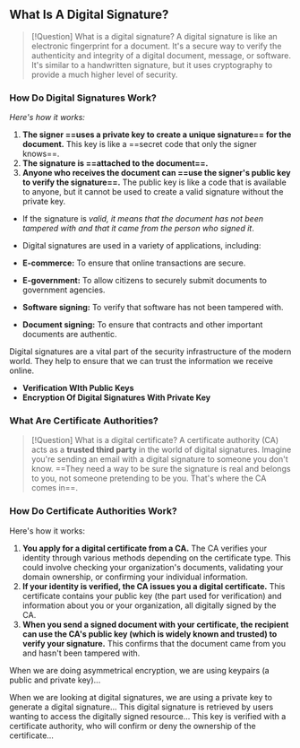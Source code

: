 ## What Is A Digital Signature?
>[!Question] What is a digital signature?
A digital signature is like an electronic fingerprint for a document. It's a secure way to verify the authenticity and integrity of a digital document, message, or software. It's similar to a handwritten signature, but it uses cryptography to provide a much higher level of security.

### How Do Digital Signatures Work?
*Here's how it works:*
1. **The signer ==uses a private key to create a unique signature== for the document.** This key is like a ==secret code that only the signer knows==.
2. **The signature is ==attached to the document==.**
3. **Anyone who receives the document can ==use the signer's public key to verify the signature==.** The public key is like a code that is available to anyone, but it cannot be used to create a valid signature without the private key.

- If the signature is *valid, it means that the document has not been tampered with and that it came from the person who signed it*.

- Digital signatures are used in a variety of applications, including:

- **E-commerce:** To ensure that online transactions are secure.
- **E-government:** To allow citizens to securely submit documents to government agencies.
- **Software signing:** To verify that software has not been tampered with.
- **Document signing:** To ensure that contracts and other important documents are authentic.

Digital signatures are a vital part of the security infrastructure of the modern world. They help to ensure that we can trust the information we receive online.

- **Verification WIth Public Keys**
- **Encryption Of Digital Signatures With Private Key**

### What Are Certificate Authorities?
>[!Question] What is a digital certificate?
>A certificate authority (CA) acts as a **trusted third party** in the world of digital signatures. Imagine you're sending an email with a digital signature to someone you don't know. ==They need a way to be sure the signature is real and belongs to you, not someone pretending to be you. That's where the CA comes in==.

### How Do Certificate Authorities Work?
Here's how it works:
1. **You apply for a digital certificate from a CA.** The CA verifies your identity through various methods depending on the certificate type. This could involve checking your organization's documents, validating your domain ownership, or confirming your individual information.
2. **If your identity is verified, the CA issues you a digital certificate.** This certificate contains your public key (the part used for verification) and information about you or your organization, all digitally signed by the CA.
3. **When you send a signed document with your certificate, the recipient can use the CA's public key (which is widely known and trusted) to verify your signature.** This confirms that the document came from you and hasn't been tampered with.

When we are doing asymmetrical encryption, we are using keypairs (a public and private key)...

When we are looking at digital signatures, we are using a private key to generate a digital signature... This digital signature is retrieved by users wanting to access the digitally signed resource... This key is verified with a certificate authority, who will confirm or deny the ownership of the certificate... 


